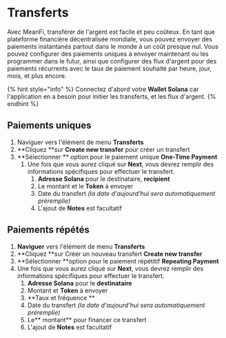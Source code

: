 # Transferts

Avec MeanFi, transférer de l'argent est facile et peu coûteux. En tant que plateforme financière décentralisée mondiale, vous pouvez envoyer des paiements instantanés partout dans le monde à un coût presque nul. Vous pouvez configurer des paiements uniques à envoyer maintenant ou les programmer dans le futur, ainsi que configurer des flux d'argent pour des paiements récurrents avec le taux de paiement souhaité par heure, jour, mois, et plus encore.

{% hint style="info" %}
Connectez d'abord votre **Wallet Solana** car l'application en a besoin pour initier les transferts, et les flux d'argent.
{% endhint %}

## Paiements uniques

1. Naviguer vers l'élément de menu **Transferts**
2. \*\*Cliquez \*\*sur **Create new transfer** pour créer un transfert
3. \*\*Sélectionner \*\* option pour le paiement unique **One-Time Payment**
   1. Une fois que vous aurez cliqué sur **Next**, vous devrez remplir des informations spécifiques pour effectuer le transfert.
      1. **Adresse Solana** pour le destinataire,  **recipient**
      2. Le montant et le **Token** à envoyer
      3. Date du transfert _(la date d'aujourd'hui sera automatiquement préremplie)_
      4. L'ajout de **Notes** est facultatif

## Paiements répétés

1. **Naviguer** vers l'élément de menu **Transferts**
2. \*\*Cliquez \*\*sur Créer un nouveau transfert **Create new transfer**
3. \*\*Sélectionner \*\*option pour le paiement répétitif **Repeating Payment**
4. Une fois que vous aurez cliqué sur **Next**, vous devrez remplir des informations spécifiques pour effectuer le transfert.
   1. **Adresse Solana** pour le **destinataire**
   2. Montant et **Token** à envoyer
   3. \*\*Taux et fréquence \*\*
   4. Date du transfert _(la date d'aujourd'hui sera automatiquement préremplie)_
   5. Le\*\* montant\*\* pour financer ce transfert
   6. L'ajout de **Notes** est facultatif

